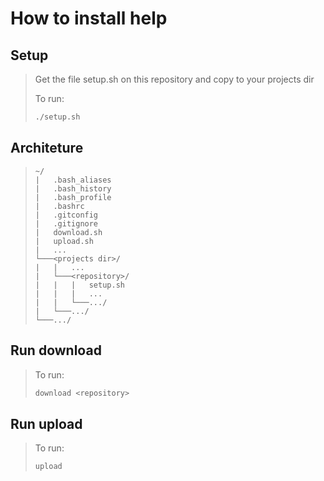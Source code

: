 # How to install help

## Setup
>Get the file setup.sh on this repository and copy to your projects dir
>
>To run:
>``` bash
>./setup.sh
>```

## Architeture
>```
>~/
>|   .bash_aliases
>|   .bash_history
>|   .bash_profile
>|   .bashrc
>|   .gitconfig
>|   .gitignore
>|   download.sh
>|   upload.sh
>|   ...
>└───<projects dir>/
>|   |   ...
>|   └───<repository>/
>|   |   |   setup.sh
>|   |   |   ...
>|   |   └───.../
>|   └───.../
>└───.../
>```

## Run download
>To run:
>``` bash
>download <repository>
>```

## Run upload
>To run:
>``` bash
>upload
>```
